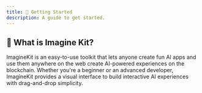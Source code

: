 ```yaml
---
title: 🚀 Getting Started
description: A guide to get started.
---
```


## 👋 What is Imagine Kit?

ImagineKit is an easy-to-use toolkit that lets anyone create fun AI apps and use them anywhere on the web  create AI-powered experiences on the blockchain. Whether you're a beginner or an advanced developer, ImagineKit provides a visual interface to build interactive AI experiences with drag-and-drop simplicity.

